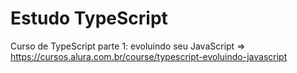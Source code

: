 # Estudo TypeScript

Curso de TypeScript parte 1: evoluindo seu JavaScript => <https://cursos.alura.com.br/course/typescript-evoluindo-javascript>
